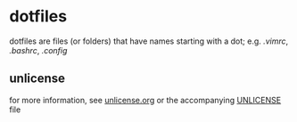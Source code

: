 # dotfiles

dotfiles are files (or folders) that have names starting with a dot; e.g. _.vimrc_, _.bashrc_, _.config_

## unlicense

for more information, see [unlicense.org](http://unlicense.org/) or the accompanying [UNLICENSE](./UNLICENSE) file
